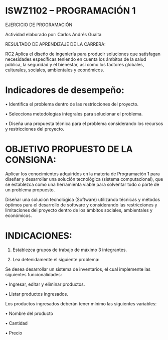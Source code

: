 # ISWZ1102 – PROGRAMACIÓN 1
EJERCICIO DE PROGRAMACIÓN

Actividad elaborado por:     Carlos Andrés Guaita

RESULTADO DE APRENDIZAJE DE LA CARRERA:

RC2 Aplica el diseño de ingeniería para producir soluciones que satisfagan necesidades específicas teniendo en cuenta los ámbitos de la salud pública, la seguridad y el bienestar, así como los factores globales, culturales, sociales, ambientales y económicos.

# Indicadores de desempeño: 
•	Identifica el problema dentro de las restricciones del proyecto.

•	Selecciona metodologías integrales para solucionar el problema.

•	Diseña una propuesta técnica para el problema considerando los recursos y restricciones del proyecto.


# OBJETIVO PROPUESTO DE LA CONSIGNA: 
Aplicar los conocimientos adquiridos en la materia de Programación 1 para diseñar y desarrollar una solución tecnológica (sistema computacional), que se establezca como una herramienta viable para solventar todo o parte de un problema propuesto.

Diseñar una solución tecnológica (Software) utilizando técnicas y métodos óptimos para el desarrollo de software y considerando las restricciones y limitaciones del proyecto dentro de los ámbitos sociales, ambientales y económicos.

# INDICACIONES:
1.	Establezca grupos de trabajo de máximo 3 integrantes.

2.	Lea detenidamente el siguiente problema:

Se desea desarrollar un sistema de inventarios, el cual implemente las siguientes funcionalidades:

•	Ingresar, editar y eliminar productos.

•	Listar productos ingresados.

Los productos ingresados deberán tener mínimo las siguientes variables:

•	Nombre del producto

•	Cantidad

•	Precio

